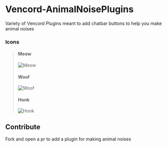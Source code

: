 # Vencord-AnimalNoisePlugins
Variety of Vencord Plugins meant to add chatbar buttons to help you make animal noises
### Icons

> #### Meow
> ![Meow](https://cdn.nest.rip/uploads/8d720aa5-b8ff-4e5f-ab39-67b68907eb27.png)
>
> #### Woof
> ![Woof](https://cdn.nest.rip/uploads/da026ce7-9837-43e8-8464-7231953a40cb.png)
>
> #### Honk
> ![Honk](https://cdn.nest.rip/uploads/d257cb1b-d28e-4271-ba44-9bba7194bc65.png)
>


## Contribute
Fork and open a pr to add a plugin for making animal noises
